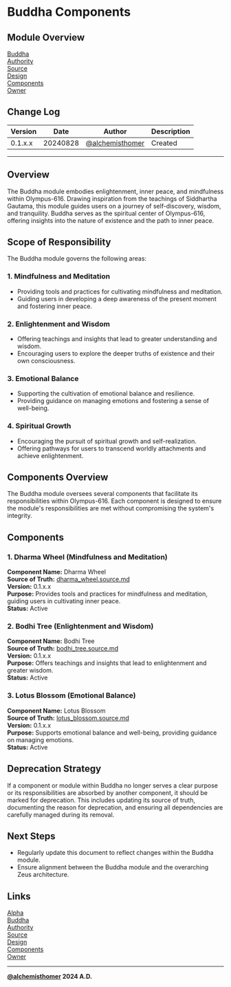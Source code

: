 # Buddha Components

## Module Overview
[Buddha](README.md)  
[Authority](../zeus/zeus.components.md)  
[Source](buddha.source.md)  
[Design](buddha.design.md)  
[Components](buddha.components.md)  
[Owner](https://github.com/alchemisthomer)  

## Change Log

| Version   | Date       | Author                                                   | Description   |
|-----------|------------|----------------------------------------------------------|---------------|
| 0.1.x.x   | 20240828   | [@alchemisthomer](https://github.com/alchemisthomer)     | Created       

---

## Overview

The Buddha module embodies enlightenment, inner peace, and mindfulness within Olympus-616. Drawing inspiration from the teachings of Siddhartha Gautama, this module guides users on a journey of self-discovery, wisdom, and tranquility. Buddha serves as the spiritual center of Olympus-616, offering insights into the nature of existence and the path to inner peace.

## Scope of Responsibility

The Buddha module governs the following areas:

### 1. **Mindfulness and Meditation**
   - Providing tools and practices for cultivating mindfulness and meditation.
   - Guiding users in developing a deep awareness of the present moment and fostering inner peace.

### 2. **Enlightenment and Wisdom**
   - Offering teachings and insights that lead to greater understanding and wisdom.
   - Encouraging users to explore the deeper truths of existence and their own consciousness.

### 3. **Emotional Balance**
   - Supporting the cultivation of emotional balance and resilience.
   - Providing guidance on managing emotions and fostering a sense of well-being.

### 4. **Spiritual Growth**
   - Encouraging the pursuit of spiritual growth and self-realization.
   - Offering pathways for users to transcend worldly attachments and achieve enlightenment.

## Components Overview

The Buddha module oversees several components that facilitate its responsibilities within Olympus-616. Each component is designed to ensure the module's responsibilities are met without compromising the system's integrity.

## Components

### 1. Dharma Wheel (Mindfulness and Meditation)
   **Component Name:** Dharma Wheel  
   **Source of Truth:** [dharma_wheel.source.md](../buddha/dharma_wheel.source.md)  
   **Version:** 0.1.x.x  
   **Purpose:** Provides tools and practices for mindfulness and meditation, guiding users in cultivating inner peace.  
   **Status:** Active

### 2. Bodhi Tree (Enlightenment and Wisdom)
   **Component Name:** Bodhi Tree  
   **Source of Truth:** [bodhi_tree.source.md](../buddha/bodhi_tree.source.md)  
   **Version:** 0.1.x.x  
   **Purpose:** Offers teachings and insights that lead to enlightenment and greater wisdom.  
   **Status:** Active

### 3. Lotus Blossom (Emotional Balance)
   **Component Name:** Lotus Blossom  
   **Source of Truth:** [lotus_blossom.source.md](../buddha/lotus_blossom.source.md)  
   **Version:** 0.1.x.x  
   **Purpose:** Supports emotional balance and well-being, providing guidance on managing emotions.  
   **Status:** Active

## Deprecation Strategy

If a component or module within Buddha no longer serves a clear purpose or its responsibilities are absorbed by another component, it should be marked for deprecation. This includes updating its source of truth, documenting the reason for deprecation, and ensuring all dependencies are carefully managed during its removal.

## Next Steps

- Regularly update this document to reflect changes within the Buddha module.
- Ensure alignment between the Buddha module and the overarching Zeus architecture.

## Links
[Alpha](../../README.md)  
[Buddha](README.md)  
[Authority](https://github.com/alchemisthomer)  
[Source](buddha.source.md)  
[Design](buddha.design.md)  
[Components](buddha.components.md)  
[Owner](https://github.com/alchemisthomer)
***
**[@alchemisthomer](https://github.com/alchemisthomer)
2024 A.D.**

